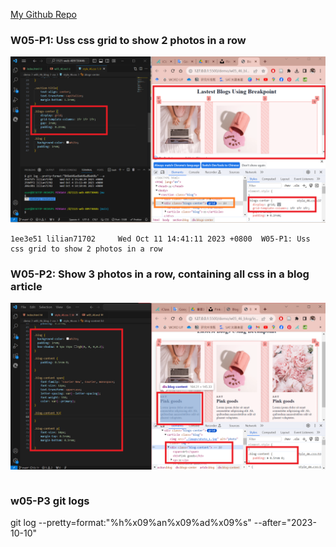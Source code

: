[My Github Repo](https://github.com/lilian71702/1121-web-409730446)

### W05-P1: Uss css grid to show 2 photos in a row
 
![](w05-p1.png)
 
```
1ee3e51 lilian71702     Wed Oct 11 14:41:11 2023 +0800  W05-P1: Uss css grid to show 2 photos in a row
```

### W05-P2: Show 3 photos in a row, containing all css in a blog article

![](w05-p2.png)

```

```

### w05-P3 git logs

git log --pretty=format:"%h%x09%an%x09%ad%x09%s" --after="2023-10-10"